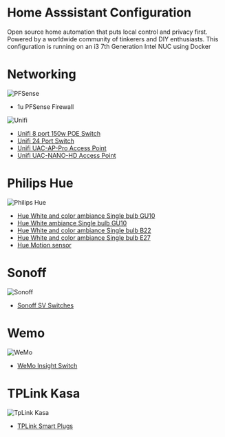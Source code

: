 # Home Asssistant Configuration

Open source home automation that puts local control and privacy first. Powered by a worldwide community of tinkerers and DIY enthusiasts. This configuration is running on an i3 7th Generation Intel NUC using Docker

# Networking
![PFSense](https://raw.githubusercontent.com/noodlemctwoodle/hassio/master/www/PfSense-Logo.png)
- 1u PFSense Firewall

![Unifi](https://raw.githubusercontent.com/noodlemctwoodle/hassio/master/www/unifi-logo.png)
- [Unifi 8 port 150w POE Switch](https://www.ubnt.com/unifi-switching/unifi-switch-8-150w/)
- [Unifi 24 Port Switch](https://www.ubnt.com/unifi-switching/unifi-switch-2448/)
- [Unifi UAC-AP-Pro Access Point](https://www.ubnt.com/unifi/unifi-ap-ac-pro/)
- [Unifi UAC-NANO-HD Access Point](https://unifi-nanohd.ubnt.com/)

# Philips Hue
![Philips Hue](https://raw.githubusercontent.com/noodlemctwoodle/hassio/master/www/logo-hue.png)
- [Hue White and color ambiance Single bulb GU10](https://www2.meethue.com/en-gb/p/hue-white-and-color-ambiance-single-bulb-gu10/8718696485880)
- [Hue White ambiance Single bulb GU10](https://www2.meethue.com/en-gb/p/hue-white-ambiance-single-bulb-gu10/8718696598283) 
- [Hue White and color ambiance Single bulb B22](https://www2.meethue.com/en-gb/p/hue-white-and-color-ambiance-single-bulb-b22/8718696593073)
- [Hue White and color ambiance Single bulb E27](https://www2.meethue.com/en-gb/p/hue-white-and-color-ambiance-single-bulb-e27/8718696592984)
- [Hue Motion sensor](https://www2.meethue.com/en-gb/p/hue-motion-sensor/8718696595190)

# Sonoff
![Sonoff](https://raw.githubusercontent.com/noodlemctwoodle/hassio/master/www/sonofflogo.png)
- [Sonoff SV Switches](https://www.itead.cc/sonoff-sv.html)


# Wemo
![WeMo](https://raw.githubusercontent.com/noodlemctwoodle/hassio/master/www/wemo-logo.png)
- [WeMo Insight Switch](https://www.belkin.com/uk/p/P-F7C029)


# TPLink Kasa
![TpLink Kasa](https://raw.githubusercontent.com/noodlemctwoodle/hassio/master/www/tplink-logo.png)
- [TPLink Smart Plugs](https://www.tp-link.com/uk/products/details/cat-5258_HS110.html)

